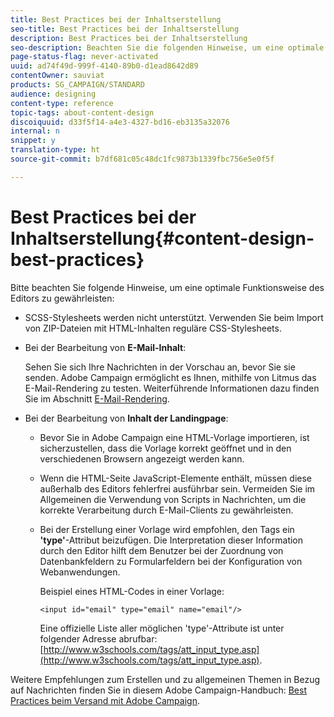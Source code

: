 ```yaml
---
title: Best Practices bei der Inhaltserstellung
seo-title: Best Practices bei der Inhaltserstellung
description: Best Practices bei der Inhaltserstellung
seo-description: Beachten Sie die folgenden Hinweise, um eine optimale Funktionsweise des Editors zu gewährleisten.
page-status-flag: never-activated
uuid: ad74f49d-999f-4140-89b0-d1ead8642d89
contentOwner: sauviat
products: SG_CAMPAIGN/STANDARD
audience: designing
content-type: reference
topic-tags: about-content-design
discoiquuid: d33f5f14-a4e3-4327-bd16-eb3135a32076
internal: n
snippet: y
translation-type: ht
source-git-commit: b7df681c05c48dc1fc9873b1339fbc756e5e0f5f

---
```



# Best Practices bei der Inhaltserstellung{#content-design-best-practices}

Bitte beachten Sie folgende Hinweise, um eine optimale Funktionsweise des Editors zu gewährleisten:

* SCSS-Stylesheets werden nicht unterstützt. Verwenden Sie beim Import von ZIP-Dateien mit HTML-Inhalten reguläre CSS-Stylesheets.
* Bei der Bearbeitung von **E-Mail-Inhalt**:

   Sehen Sie sich Ihre Nachrichten in der Vorschau an, bevor Sie sie senden. Adobe Campaign ermöglicht es Ihnen, mithilfe von Litmus das E-Mail-Rendering zu testen. Weiterführende Informationen dazu finden Sie im Abschnitt [E-Mail-Rendering](../../sending/using/email-rendering.md).

* Bei der Bearbeitung von **Inhalt der Landingpage**:

   * Bevor Sie in Adobe Campaign eine HTML-Vorlage importieren, ist sicherzustellen, dass die Vorlage korrekt geöffnet und in den verschiedenen Browsern angezeigt werden kann.
   * Wenn die HTML-Seite JavaScript-Elemente enthält, müssen diese außerhalb des Editors fehlerfrei ausführbar sein. Vermeiden Sie im Allgemeinen die Verwendung von Scripts in Nachrichten, um die korrekte Verarbeitung durch E-Mail-Clients zu gewährleisten.
   * Bei der Erstellung einer Vorlage wird empfohlen, den Tags ein **'type'**-Attribut beizufügen. Die Interpretation dieser Information durch den Editor hilft dem Benutzer bei der Zuordnung von Datenbankfeldern zu Formularfeldern bei der Konfiguration von Webanwendungen.

      Beispiel eines HTML-Codes in einer Vorlage:

      ```
      <input id="email" type="email" name="email"/>
      ```

      Eine offizielle Liste aller möglichen 'type'-Attribute ist unter folgender Adresse abrufbar: [http://www.w3schools.com/tags/att_input_type.asp](http://www.w3schools.com/tags/att_input_type.asp).

Weitere Empfehlungen zum Erstellen und zu allgemeinen Themen in Bezug auf Nachrichten finden Sie in diesem Adobe Campaign-Handbuch: [Best Practices beim Versand mit Adobe Campaign](https://docs.campaign.adobe.com/doc/standard/getting_started/de/ACS_DeliveryBestPractices.html).

